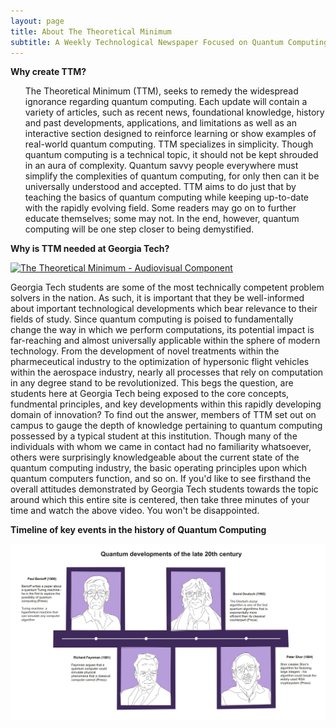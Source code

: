 ```yaml
---
layout: page
title: About The Theoretical Minimum
subtitle: A Weekly Technological Newspaper Focused on Quantum Computing
---
```

**Why create TTM?**
<ul>
The Theoretical Minimum (TTM), seeks to remedy the widespread ignorance regarding quantum computing. Each update will contain a variety of articles, such as recent news, foundational knowledge, history and past developments, applications, and limitations as well as an interactive section designed to reinforce learning or show examples of real-world quantum computing. 
</u1>
<u1>
TTM specializes in simplicity. Though quantum computing is a technical topic, it should not be kept shrouded in an aura of complexity. Quantum savvy people everywhere must simplify the complexities of quantum computing, for only then can it be universally understood and accepted. TTM aims to do just that by teaching the basics of quantum computing while keeping up-to-date with the rapidly evolving field. Some readers may go on to further educate themselves; some may not. In the end, however, quantum computing will be one step closer to being demystified. 
</ul>

**Why is TTM needed at Georgia Tech?**

[![The Theoretical Minimum - Audiovisual Component](https://img.youtube.com/vi/rQyKY60kkMI/0.jpg)](https://www.youtube.com/watch?v=rQyKY60kkMI)

<u1>
Georgia Tech students are some of the most technically competent problem solvers in the nation. As such, it is important that they be well-informed about important technological developments which bear relevance to their fields of study. Since quantum computing is poised to fundamentally change the way in which we perform computations, its potential impact is far-reaching and almost universally applicable within the sphere of modern technology. From the development of novel treatments within the pharmeceutical industry to the optimization of hypersonic flight vehicles within the aerospace industry, nearly all processes that rely on computation in any degree stand to be revolutionized. 
</u1>
<u1>
This begs the question, are students here at Georgia Tech being exposed to the core concepts, fundmental principles, and key developments within this rapidly developing domain of innovation? To find out the answer, members of TTM set out on campus to gauge the depth of knowledge pertaining to quantum computing possessed by a typical student at this institution. Though many of the individuals with whom we came in contact had no familiarity whatsoever, others were surprisingly knowledgeable about the current state of the quantum computing industry, the basic operating principles upon which quantum computers function, and so on. If you'd like to see firsthand the overall attitudes demonstrated by Georgia Tech students towards the topic around which this entire site is centered, then take three minutes of your time and watch the above video. You won't be disappointed.
</u1>

**Timeline of key events in the history of Quantum Computing**

![Research Timeline](/assets/img/ttm-timeline.png)
